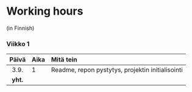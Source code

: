 # Working hours
(in Finnish)

### Viikko 1
| Päivä   | Aika  | Mitä tein  |
| :----:  |:----- | :-----|
| 3.9.    | 1     | Readme, repon pystytys, projektin initialisointi |
| **yht.**|      | | 
